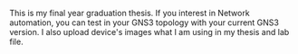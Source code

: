 This is my final year graduation thesis.
If you interest in Network automation, you can test in your GNS3 topology with your current GNS3 version. I also upload device's images what I am using in my thesis and lab file.
